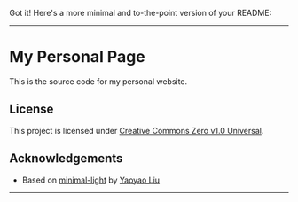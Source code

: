Got it! Here's a more minimal and to-the-point version of your README:

---

# My Personal Page

This is the source code for my personal website.
## License

This project is licensed under [Creative Commons Zero v1.0 Universal](https://github.com/yaoyao-liu/minimal-light/blob/master/LICENSE).

## Acknowledgements

- Based on [minimal-light](https://github.com/yaoyao-liu/minimal-light) by [Yaoyao Liu](https://github.com/yaoyao-liu)

---
